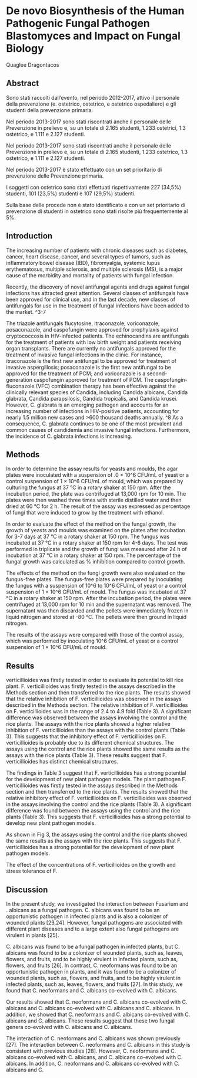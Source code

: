 # De novo Biosynthesis of the Human Pathogenic Fungal Pathogen Blastomyces and Impact on Fungal Biology
Quaglee Dragontacos


## Abstract

Sono stati raccolti dall’evento, nel periodo 2012-2017, attivo il personale della prevenzione (e. ostetrico, ostetrico, e ostetrico ospedaliero) e gli studenti della prevenzione primaria.

Nel periodo 2013-2017 sono stati riscontrati anche il personale delle Prevenzione in prelievo e, su un totale di 2.165 studenti, 1.233 ostetrici, 1.3 ostetrico, e 1.111 e 2.127 studenti.

Nel periodo 2013-2017 sono stati riscontrati anche il personale delle Prevenzione in prelievo e, su un totale di 2.165 studenti, 1.233 ostetrico, 1.3 ostetrico, e 1.111 e 2.127 studenti.

Nel periodo 2013-2017 è stato effettuato con un set prioritario di prevenzione delle Prevenzione primaria.

I soggetti con ostetrico sono stati effettuati rispettivamente 227 (34,5%) studenti, 101 (23,5%) studenti e 107 (29,5%) studenti.

Sulla base delle procede non è stato identificato e con un set prioritario di prevenzione di studenti in ostetrico sono stati risolte più frequentemente al 5%.


## Introduction
The increasing number of patients with chronic diseases such as diabetes, cancer, heart disease, cancer, and several types of tumors, such as inflammatory bowel disease (IBD), fibromyalgia, systemic lupus erythematosus, multiple sclerosis, and multiple sclerosis (MS), is a major cause of the morbidity and mortality of patients with fungal infection.

Recently, the discovery of novel antifungal agents and drugs against fungal infections has attracted great attention. Several classes of antifungals have been approved for clinical use, and in the last decade, new classes of antifungals for use in the treatment of fungal infections have been added to the market. ^3-7

The triazole antifungals flucytosine, itraconazole, voriconazole, posaconazole, and caspofungin were approved for prophylaxis against cryptococcosis in HIV-infected patients. The echinocandins are antifungals for the treatment of patients with low birth weight and patients receiving organ transplants. There are currently no antifungals approved for the treatment of invasive fungal infections in the clinic. For instance, itraconazole is the first new antifungal to be approved for treatment of invasive aspergillosis; posaconazole is the first new antifungal to be approved for the treatment of PCM; and voriconazole is a second-generation caspofungin approved for treatment of PCM. The caspofungin-fluconazole (VFC) combination therapy has been effective against the clinically relevant species of Candida, including Candida albicans, Candida glabrata, Candida parapsilosis, Candida tropicalis, and Candida krusei. However, C. glabrata is an emerging pathogen and accounts for an increasing number of infections in HIV-positive patients, accounting for nearly 1.5 million new cases and >600 thousand deaths annually. ^8 As a consequence, C. glabrata continues to be one of the most prevalent and common causes of candidemia and invasive fungal infections. Furthermore, the incidence of C. glabrata infections is increasing.


## Methods
In order to determine the assay results for yeasts and moulds, the agar plates were inoculated with a suspension of .0 × 10^6 CFU/mL of yeast or a control suspension of 1 × 10^6 CFU/mL of mould, which was prepared by culturing the fungus at 37 °C in a rotary shaker at 150 rpm. After the incubation period, the plate was centrifuged at 13,000 rpm for 10 min. The plates were then washed three times with sterile distilled water and then dried at 60 °C for 2 h. The result of the assay was expressed as percentage of fungi that were induced to grow by the treatment with ethanol.

In order to evaluate the effect of the method on the fungal growth, the growth of yeasts and moulds was examined on the plates after incubation for 3-7 days at 37 °C in a rotary shaker at 150 rpm. The fungus was incubated at 37 °C in a rotary shaker at 150 rpm for 4-6 days. The test was performed in triplicate and the growth of fungi was measured after 24 h of incubation at 37 °C in a rotary shaker at 150 rpm. The percentage of the fungal growth was calculated as % inhibition compared to control growth.

The effects of the method on the fungi growth were also evaluated on the fungus-free plates. The fungus-free plates were prepared by inoculating the fungus with a suspension of 10^6 to 10^6 CFU/mL of yeast or a control suspension of 1 × 10^6 CFU/mL of mould. The fungus was incubated at 37 °C in a rotary shaker at 150 rpm. After the incubation period, the plates were centrifuged at 13,000 rpm for 10 min and the supernatant was removed. The supernatant was then discarded and the pellets were immediately frozen in liquid nitrogen and stored at -80 °C. The pellets were then ground in liquid nitrogen.

The results of the assays were compared with those of the control assay, which was performed by inoculating 10^6 CFU/mL of yeast or a control suspension of 1 × 10^6 CFU/mL of mould.


## Results
verticillioides was firstly tested in order to evaluate its potential to kill rice plant. F. verticillioides was firstly tested in the assays described in the Methods section and then transferred to the rice plants. The results showed that the relative inhibition of F. verticillioides was observed in the assays described in the Methods section. The relative inhibition of F. verticillioides on F. verticillioides was in the range of 2.4 to 4.9 fold (Table 3). A significant difference was observed between the assays involving the control and the rice plants. The assays with the rice plants showed a higher relative inhibition of F. verticillioides than the assays with the control plants (Table 3). This suggests that the inhibitory effect of F. verticillioides on F. verticillioides is probably due to its different chemical structures. The assays using the control and the rice plants showed the same results as the assays with the rice plants (Table 3). These results suggest that F. verticillioides has distinct chemical structures.

The findings in Table 3 suggest that F. verticillioides has a strong potential for the development of new plant pathogen models. The plant pathogen F. verticillioides was firstly tested in the assays described in the Methods section and then transferred to the rice plants. The results showed that the relative inhibitory effect of F. verticillioides on F. verticillioides was observed in the assays involving the control and the rice plants (Table 3). A significant difference was found between the assays using the control and the rice plants (Table 3). This suggests that F. verticillioides has a strong potential to develop new plant pathogen models.

As shown in Fig 3, the assays using the control and the rice plants showed the same results as the assays with the rice plants. This suggests that F. verticillioides has a strong potential for the development of new plant pathogen models.

The effect of the concentrations of F. verticillioides on the growth and stress tolerance of F.


## Discussion
In the present study, we investigated the interaction between Fusarium and . albicans as a fungal pathogen. C. albicans was found to be an opportunistic pathogen in infected plants and is also a colonizer of wounded plants [23,24]. However, fungal pathogens are associated with different plant diseases and to a large extent also fungal pathogens are virulent in plants [25].

C. albicans was found to be a fungal pathogen in infected plants, but C. albicans was found to be a colonizer of wounded plants, such as, leaves, flowers, and fruits, and to be highly virulent in infected plants, such as, flowers, and fruits [26]. In contrast, C. neoformans was found to be an opportunistic pathogen in plants, and it was found to be a colonizer of wounded plants, such as, flowers, and fruits, and to be highly virulent in infected plants, such as, leaves, flowers, and fruits [27]. In this study, we found that C. neoformans and C. albicans co-evolved with C. albicans.

Our results showed that C. neoformans and C. albicans co-evolved with C. albicans and C. albicans co-evolved with C. albicans and C. albicans. In addition, we showed that C. neoformans and C. albicans co-evolved with C. albicans and C. albicans. These results suggest that these two fungal genera co-evolved with C. albicans and C. albicans.

The interaction of C. neoformans and C. albicans was shown previously [27]. The interaction between C. neoformans and C. albicans in this study is consistent with previous studies [28]. However, C. neoformans and C. albicans co-evolved with C. albicans, and C. albicans co-evolved with C. albicans. In addition, C. neoformans and C. albicans co-evolved with C. albicans and C.
